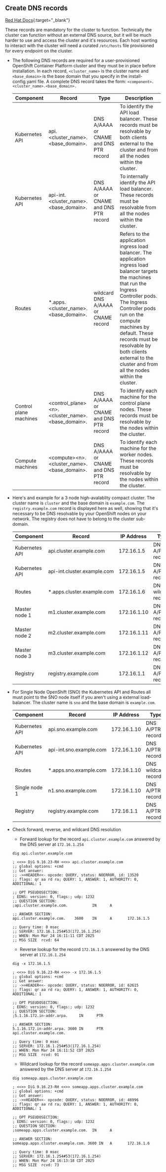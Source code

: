 ## Create DNS records

[Red Hat Docs](https://docs.redhat.com/en/documentation/openshift_container_platform/4.17/html/installing_on_bare_metal/installing-restricted-networks-bare-metal#installation-dns-user-infra_installing-restricted-networks-bare-metal){:target="_blank"}

These records are mandatory for the cluster to function. Technically the cluster can function without an external DNS source, but it will be much harder to use and access the cluster and it's resources. Each host wanting to interact with the cluster will need a curated `/etc/hosts` file provisioned for every endpoint on the cluster.

- The following DNS records are required for a user-provisioned OpenShift Container Platform cluster and they must be in place before installation. In each record, `<cluster_name>` is the cluster name and `<base_domain>` is the base domain that you specify in the install-config.yaml file. A complete DNS record takes the form: `<component>.<cluster_name>.<base_domain>.`

  |Component      |Record                            |Type                                   |Description        |
  |-              |-                                 |-                                      |-                  |
  |Kubernetes API |api.<cluster_name\>.<base_domain\>. |DNS A/AAAA or CNAME and DNS PTR record |To identify the API load balancer. These records must be resolvable by both clients external to the cluster and from all the nodes within the cluster.|
  |Kubernetes API |api-int.<cluster_name\>.<base_domain\>. |DNS A/AAAA or CNAME and DNS PTR record |To internally identify the API load balancer. These records must be resolvable from all the nodes within the cluster.|
  |Routes |*.apps.<cluster_name\>.<base_domain\>. |wildcard DNS A/AAAA or CNAME record |Refers to the application ingress load balancer. The application ingress load balancer targets the machines that run the Ingress Controller pods. The Ingress Controller pods run on the compute machines by default. These records must be resolvable by both clients external to the cluster and from all the nodes within the cluster.|
  |Control plane machines |<control_plane\><n\>.<cluster_name\>.<base_domain\>. |DNS A/AAAA or CNAME and DNS PTR record |To identify each machine for the control plane nodes. These records must be resolvable by the nodes within the cluster.|
  |Compute machines |<compute\><n\>.<cluster_name\>.<base_domain\>. |DNS A/AAAA or CNAME and DNS PTR record |To identify each machine for the worker nodes. These records must be resolvable by the nodes within the cluster.|

- Here's and example for a 3 node high-avalablity compact cluster. The cluster name is `cluster` and the base domain is `example.com`. The `registry.example.com` record is displayed here as well, showing that it's necessary to be DNS resolvable by your OpenShift nodes on your network. The registry does not have to belong to the cluster sub-domain. 

  |Component        |Record                       |IP Address   |Type               |
  |-                |-                            |-            |-                  |
  |Kubernetes API   |api.cluster.example.com      |172.16.1.5   |DNS A/PTR record   |
  |Kubernetes API   |api-int.cluster.example.com  |172.16.1.5   |DNS A/PTR record   |
  |Routes           |*.apps.cluster.example.com   |172.16.1.6   |DNS wildcard record|
  |Master node 1    |m1.cluster.example.com       |172.16.1.10  |DNS A/PTR record   |
  |Master node 2    |m2.cluster.example.com       |172.16.1.11  |DNS A/PTR record   |
  |Master node 3    |m3.cluster.example.com       |172.16.1.12  |DNS A/PTR record   |
  |Registry         |registry.example.com         |172.16.1.1   |DNS A/PTR record   |

- For Single Node OpenShift (SNO) the Kubernetes API and Routes all must point to the SNO node itself if you aren't using a external load-balancer. The cluster name is `sno` and the base domain is `example.com`.

  |Component        |Record                  |IP Address   |Type               |
  |-                |-                       |-            |-                  |
  |Kubernetes API   |api.sno.example.com     |172.16.1.10  |DNS A/PTR record   |
  |Kubernetes API   |api-int.sno.example.com |172.16.1.10  |DNS A/PTR record   |
  |Routes           |*.apps.sno.example.com  |172.16.1.10  |DNS wildcard record|
  |Single node 1    |n1.sno.example.com      |172.16.1.10  |DNS A/PTR record   |
  |Registry         |registry.example.com    |172.16.1.1   |DNS A/PTR record   |

- Check forward, reverse, and wildcard DNS resolution
    - Forward lookup for the record `api.cluster.example.com` answered by the DNS server at `172.16.1.254`
    ```{ .bash }
    dig api.cluster.example.com
    ```
    ```{ . .no-copy hl_lines="13 16" title="Example Output" }
    ; <<>> DiG 9.16.23-RH <<>> api.cluster.example.com
    ;; global options: +cmd
    ;; Got answer:
    ;; ->>HEADER<<- opcode: QUERY, status: NOERROR, id: 13520
    ;; flags: qr aa rd ra; QUERY: 1, ANSWER: 1, AUTHORITY: 0, ADDITIONAL: 1
    
    ;; OPT PSEUDOSECTION:
    ; EDNS: version: 0, flags:; udp: 1232
    ;; QUESTION SECTION:
    ;api.cluster.example.com.           IN      A
    
    ;; ANSWER SECTION:
    api.cluster.example.com.    3600    IN      A       172.16.1.5
    
    ;; Query time: 0 msec
    ;; SERVER: 172.16.1.254#53(172.16.1.254)
    ;; WHEN: Mon Mar 24 16:11:11 CDT 2025
    ;; MSG SIZE  rcvd: 64
    ```
    - Reverse lookup for the record `172.16.1.5` answered by the DNS server at `172.16.1.254`
    ```{ .bash }
    dig -x 172.16.1.5
    ```
    ```{ . .no-copy hl_lines="13 16" title="Example Output" }
    ; <<>> DiG 9.16.23-RH <<>> -x 172.16.1.5
    ;; global options: +cmd
    ;; Got answer:
    ;; ->>HEADER<<- opcode: QUERY, status: NOERROR, id: 62615
    ;; flags: qr aa rd ra; QUERY: 1, ANSWER: 1, AUTHORITY: 0, ADDITIONAL: 1
    
    ;; OPT PSEUDOSECTION:
    ; EDNS: version: 0, flags:; udp: 1232
    ;; QUESTION SECTION:
    ;5.1.16.172.in-addr.arpa.     IN      PTR
    
    ;; ANSWER SECTION:
    5.1.16.172.in-addr.arpa. 3600 IN      PTR     api.cluster.example.com.
    
    ;; Query time: 0 msec
    ;; SERVER: 172.16.1.254#53(172.16.1.254)
    ;; WHEN: Mon Mar 24 16:11:52 CDT 2025
    ;; MSG SIZE  rcvd: 91 
    ```
    - Wildcard lookup for the record `someapp.apps.cluster.example.com` answered by the DNS server at `172.16.1.254`
    ```{ .bash }
    dig someapp.apps.cluster.example.com
    ```
    ```{ . .no-copy hl_lines="13 16" title="Example Output" }
    ; <<>> DiG 9.16.23-RH <<>> someapp.apps.cluster.example.com
    ;; global options: +cmd
    ;; Got answer:
    ;; ->>HEADER<<- opcode: QUERY, status: NOERROR, id: 46996
    ;; flags: qr aa rd ra; QUERY: 1, ANSWER: 1, AUTHORITY: 0, ADDITIONAL: 1
    
    ;; OPT PSEUDOSECTION:
    ; EDNS: version: 0, flags:; udp: 1232
    ;; QUESTION SECTION:
    ;someapp.apps.cluster.example.com.  IN      A
    
    ;; ANSWER SECTION:
    someapp.apps.cluster.example.com. 3600 IN   A       172.16.1.6
    
    ;; Query time: 0 msec
    ;; SERVER: 172.16.1.254#53(172.16.1.254)
    ;; WHEN: Mon Mar 24 16:13:18 CDT 2025
    ;; MSG SIZE  rcvd: 73 
    ```